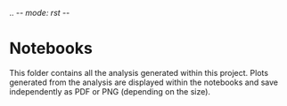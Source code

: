 .. -*- mode: rst -*-


Notebooks
============

This folder contains all the analysis generated within this project. Plots generated from the analysis are displayed
within the notebooks and save independently as PDF or PNG (depending on the size).
